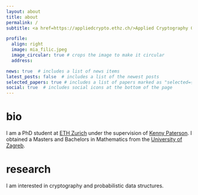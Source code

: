 ```yaml
---
layout: about
title: about
permalink: /
subtitle: <a href=https://appliedcrypto.ethz.ch/>Applied Cryptography Group @ ETH Zurich</a>

profile:
  align: right
  image: mia_filic.jpeg
  image_circular: true # crops the image to make it circular
  address:

news: true  # includes a list of news items
latest_posts: false  # includes a list of the newest posts
selected_papers: true # includes a list of papers marked as "selected={true}"
social: true  # includes social icons at the bottom of the page
---
```


# bio
I am a PhD student at [ETH Zurich](https://appliedcrypto.ethz.ch/) under the supervision of [Kenny Paterson](https://inf.ethz.ch/people/person-detail.paterson.html).
I obtained a Masters and Bachelors in Mathematics from the [University of Zagreb](https://www.pmf.unizg.hr/math/en).

# research
I am interested in cryptography and probabilistic data structures.
